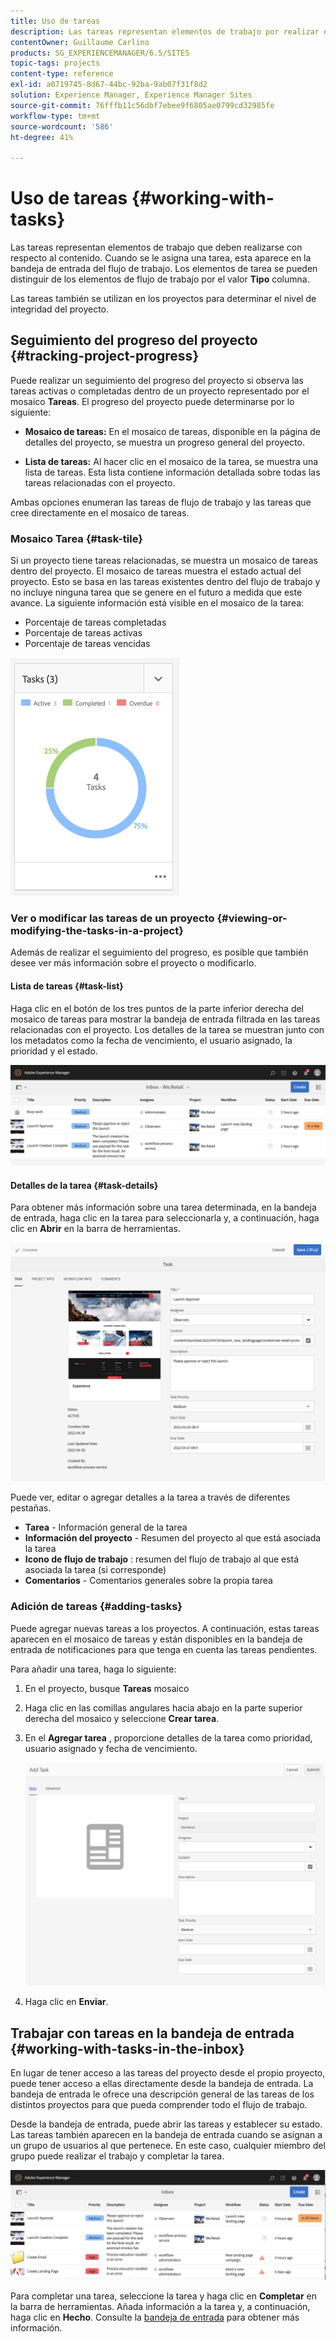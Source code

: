 ```yaml
---
title: Uso de tareas
description: Las tareas representan elementos de trabajo por realizar en el contenido y se utilizan en los proyectos para determinar el nivel de compleción de las tareas actuales
contentOwner: Guillaume Carlino
products: SG_EXPERIENCEMANAGER/6.5/SITES
topic-tags: projects
content-type: reference
exl-id: a0719745-8d67-44bc-92ba-9ab07f31f8d2
solution: Experience Manager, Experience Manager Sites
source-git-commit: 76fffb11c56dbf7ebee9f6805ae0799cd32985fe
workflow-type: tm+mt
source-wordcount: '586'
ht-degree: 41%

---
```



# Uso de tareas {#working-with-tasks}

Las tareas representan elementos de trabajo que deben realizarse con respecto al contenido. Cuando se le asigna una tarea, esta aparece en la bandeja de entrada del flujo de trabajo. Los elementos de tarea se pueden distinguir de los elementos de flujo de trabajo por el valor **Tipo** columna.

Las tareas también se utilizan en los proyectos para determinar el nivel de integridad del proyecto.

## Seguimiento del progreso del proyecto {#tracking-project-progress}

Puede realizar un seguimiento del progreso del proyecto si observa las tareas activas o completadas dentro de un proyecto representado por el mosaico **Tareas**. El progreso del proyecto puede determinarse por lo siguiente:

* **Mosaico de tareas:** En el mosaico de tareas, disponible en la página de detalles del proyecto, se muestra un progreso general del proyecto.

* **Lista de tareas:** Al hacer clic en el mosaico de la tarea, se muestra una lista de tareas. Esta lista contiene información detallada sobre todas las tareas relacionadas con el proyecto.

Ambas opciones enumeran las tareas de flujo de trabajo y las tareas que cree directamente en el mosaico de tareas.

### Mosaico Tarea {#task-tile}

Si un proyecto tiene tareas relacionadas, se muestra un mosaico de tareas dentro del proyecto. El mosaico de tareas muestra el estado actual del proyecto. Esto se basa en las tareas existentes dentro del flujo de trabajo y no incluye ninguna tarea que se genere en el futuro a medida que este avance. La siguiente información está visible en el mosaico de la tarea:

* Porcentaje de tareas completadas
* Porcentaje de tareas activas
* Porcentaje de tareas vencidas

![Mosaico Tareas](assets/project-tile-tasks.png)

### Ver o modificar las tareas de un proyecto {#viewing-or-modifying-the-tasks-in-a-project}

Además de realizar el seguimiento del progreso, es posible que también desee ver más información sobre el proyecto o modificarlo.

#### Lista de tareas {#task-list}

Haga clic en el botón de los tres puntos de la parte inferior derecha del mosaico de tareas para mostrar la bandeja de entrada filtrada en las tareas relacionadas con el proyecto. Los detalles de la tarea se muestran junto con los metadatos como la fecha de vencimiento, el usuario asignado, la prioridad y el estado.

![Bandeja de entrada de tarea de proyecto](assets/project-tasks.png)

#### Detalles de la tarea {#task-details}

Para obtener más información sobre una tarea determinada, en la bandeja de entrada, haga clic en la tarea para seleccionarla y, a continuación, haga clic en **Abrir** en la barra de herramientas.

![Detalles de tarea](assets/project-task-detail.png)

Puede ver, editar o agregar detalles a la tarea a través de diferentes pestañas.

* **Tarea** - Información general de la tarea
* **Información del proyecto** - Resumen del proyecto al que está asociada la tarea
* **Icono de flujo de trabajo** : resumen del flujo de trabajo al que está asociada la tarea (si corresponde)
* **Comentarios** - Comentarios generales sobre la propia tarea

### Adición de tareas {#adding-tasks}

Puede agregar nuevas tareas a los proyectos. A continuación, estas tareas aparecen en el mosaico de tareas y están disponibles en la bandeja de entrada de notificaciones para que tenga en cuenta las tareas pendientes.

Para añadir una tarea, haga lo siguiente:

1. En el proyecto, busque **Tareas** mosaico
1. Haga clic en las comillas angulares hacia abajo en la parte superior derecha del mosaico y seleccione **Crear tarea**.
1. En el **Agregar tarea** , proporcione detalles de la tarea como prioridad, usuario asignado y fecha de vencimiento.

   ![Agregar una tarea](assets/project-add-task.png)

1. Haga clic en **Enviar**.

## Trabajar con tareas en la bandeja de entrada {#working-with-tasks-in-the-inbox}

En lugar de tener acceso a las tareas del proyecto desde el propio proyecto, puede tener acceso a ellas directamente desde la bandeja de entrada. La bandeja de entrada le ofrece una descripción general de las tareas de los distintos proyectos para que pueda comprender todo el flujo de trabajo.

Desde la bandeja de entrada, puede abrir las tareas y establecer su estado. Las tareas también aparecen en la bandeja de entrada cuando se asignan a un grupo de usuarios al que pertenece. En este caso, cualquier miembro del grupo puede realizar el trabajo y completar la tarea.

![Bandeja de entrada](assets/project-inbox.png)

Para completar una tarea, seleccione la tarea y haga clic en **Completar** en la barra de herramientas. Añada información a la tarea y, a continuación, haga clic en **Hecho**. Consulte la [bandeja de entrada](/help/sites-authoring/inbox.md) para obtener más información.
